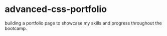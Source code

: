 # advanced-css-portfolio
building a portfolio page to showcase my skills and progress throughout the bootcamp. 
